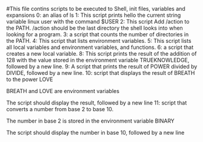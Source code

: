 #This file contins scripts to be executed to Shell, init files, variables and expansions
0: an alias of ls
1: This script prints hello the current string variable linux user with the command $USER
2: This script Add /action to the PATH. /action should be the last directory the shell looks into when looking for a program.
3: a script that counts the number of directories in the PATH.
4: This script that lists environment variables.
5: This script lists all local variables and environment variables, and functions.
6: a script that creates a new local variable.
8: This script prints the result of the addition of 128 with the value stored in the environment variable TRUEKNOWLEDGE, followed by a new line.
9: A script that prints the result of POWER divided by DIVIDE, followed by a new line.
10: script that displays the result of BREATH to the power LOVE



BREATH and LOVE are environment variables

The script should display the result, followed by a new line
11:  script that converts a number from base 2 to base 10.



The number in base 2 is stored in the environment variable BINARY

The script should display the number in base 10, followed by a new line
